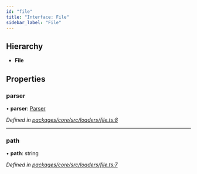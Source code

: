 ```yaml
---
id: "file"
title: "Interface: File"
sidebar_label: "File"
---
```


## Hierarchy

- **File**

## Properties

### parser

• **parser**: [Parser](parser.md)

_Defined in [packages/core/src/loaders/file.ts:8](https://github.com/willsoto/node-konfig/blob/e86bb60/packages/core/src/loaders/file.ts#L8)_

---

### path

• **path**: string

_Defined in [packages/core/src/loaders/file.ts:7](https://github.com/willsoto/node-konfig/blob/e86bb60/packages/core/src/loaders/file.ts#L7)_
